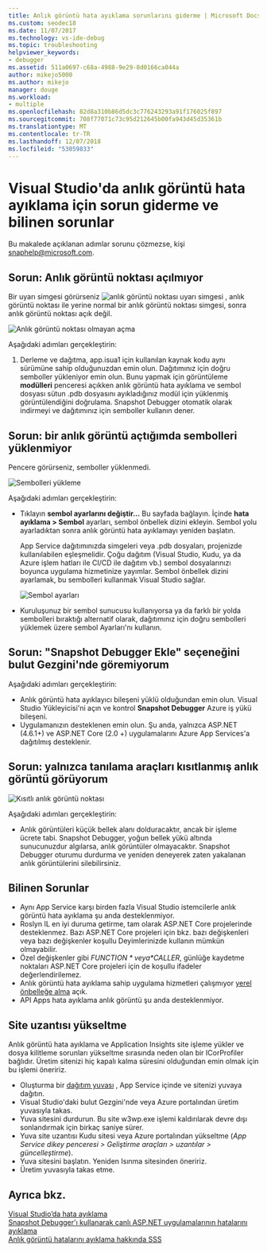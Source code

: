 ```yaml
---
title: Anlık görüntü hata ayıklama sorunlarını giderme | Microsoft Docs
ms.custom: seodec18
ms.date: 11/07/2017
ms.technology: vs-ide-debug
ms.topic: troubleshooting
helpviewer_keywords:
- debugger
ms.assetid: 511a0697-c68a-4988-9e29-8d0166ca044a
author: mikejo5000
ms.author: mikejo
manager: douge
ms.workload:
- multiple
ms.openlocfilehash: 82d8a310b86d5dc3c776243293a91f176025f897
ms.sourcegitcommit: 708f77071c73c95d212645b00fa943d45d35361b
ms.translationtype: MT
ms.contentlocale: tr-TR
ms.lasthandoff: 12/07/2018
ms.locfileid: "53059833"
---
```

# <a name="troubleshooting-and-known-issues-for-snapshot-debugging-in-visual-studio"></a>Visual Studio'da anlık görüntü hata ayıklama için sorun giderme ve bilinen sorunlar

Bu makalede açıklanan adımlar sorunu çözmezse, kişi snaphelp@microsoft.com.

## <a name="issue-snappoint-does-not-turn-on"></a>Sorun: Anlık görüntü noktası açılmıyor

Bir uyarı simgesi görürseniz ![anlık görüntü noktası uyarı simgesi](../debugger/media/snapshot-troubleshooting-snappoint-warning-icon.png "anlık görüntü noktası uyarı simgesi") , anlık görüntü noktası ile yerine normal bir anlık görüntü noktası simgesi, sonra anlık görüntü noktası açık değil.

![Anlık görüntü noktası olmayan açma](../debugger/media/snapshot-troubleshooting-dont-turn-on.png "anlık görüntü noktası olmayan Aç")

Aşağıdaki adımları gerçekleştirin:

1. Derleme ve dağıtma, app.isua1 için kullanılan kaynak kodu aynı sürümüne sahip olduğunuzdan emin olun. Dağıtımınız için doğru semboller yükleniyor emin olun. Bunu yapmak için görüntüleme **modülleri** penceresi açıkken anlık görüntü hata ayıklama ve sembol dosyası sütun .pdb dosyasını ayıkladığınız modül için yüklenmiş görüntülendiğini doğrulama. Snapshot Debugger otomatik olarak indirmeyi ve dağıtımınız için semboller kullanın dener.

## <a name="issue-symbols-do-not-load-when-i-open-a-snapshot"></a>Sorun: bir anlık görüntü açtığımda sembolleri yüklenmiyor

Pencere görürseniz, semboller yüklenmedi.

![Sembolleri yükleme](../debugger/media/snapshot-troubleshooting-symbols-wont-load.png "sembolleri yükleme")

Aşağıdaki adımları gerçekleştirin:

- Tıklayın **sembol ayarlarını değiştir...** Bu sayfada bağlayın. İçinde **hata ayıklama > Sembol** ayarları, sembol önbellek dizini ekleyin. Sembol yolu ayarladıktan sonra anlık görüntü hata ayıklamayı yeniden başlatın.

   App Service dağıtımınızda simgeleri veya .pdb dosyaları, projenizde kullanılabilen eşleşmelidir. Çoğu dağıtım (Visual Studio, Kudu, ya da Azure işlem hatları ile CI/CD ile dağıtım vb.) sembol dosyalarınızı boyunca uygulama hizmetinize yayımlar. Sembol önbellek dizini ayarlamak, bu sembolleri kullanmak Visual Studio sağlar.

   ![Sembol ayarları](../debugger/media/snapshot-troubleshooting-symbol-settings.png "sembol ayarları")

- Kuruluşunuz bir sembol sunucusu kullanıyorsa ya da farklı bir yolda sembolleri bıraktığı alternatif olarak, dağıtımınız için doğru sembolleri yüklemek üzere sembol Ayarları'nı kullanın.

## <a name="issue-i-cannot-see-the-attach-snapshot-debugger-option-in-the-cloud-explorer"></a>Sorun: "Snapshot Debugger Ekle" seçeneğini bulut Gezgini'nde göremiyorum

Aşağıdaki adımları gerçekleştirin:

- Anlık görüntü hata ayıklayıcı bileşeni yüklü olduğundan emin olun. Visual Studio Yükleyicisi'ni açın ve kontrol **Snapshot Debugger** Azure iş yükü bileşeni.
- Uygulamanızın desteklenen emin olun. Şu anda, yalnızca ASP.NET (4.6.1+) ve ASP.NET Core (2.0 +) uygulamalarını Azure App Services'a dağıtılmış desteklenir.

## <a name="issue-i-only-see-throttled-snapshots-in-the-diagnostic-tools"></a>Sorun: yalnızca tanılama araçları kısıtlanmış anlık görüntü görüyorum

![Kısıtlı anlık görüntü noktası](../debugger/media/snapshot-troubleshooting-throttled-snapshots.png "kısıtlanmış anlık görüntü noktası")

Aşağıdaki adımları gerçekleştirin:

- Anlık görüntüleri küçük bellek alanı dolduracaktır, ancak bir işleme ücrete tabi. Snapshot Debugger, yoğun bellek yükü altında sunucunuzdur algılarsa, anlık görüntüler olmayacaktır. Snapshot Debugger oturumu durdurma ve yeniden deneyerek zaten yakalanan anlık görüntülerini silebilirsiniz.

## <a name="known-issues"></a>Bilinen Sorunlar

- Aynı App Service karşı birden fazla Visual Studio istemcilerle anlık görüntü hata ayıklama şu anda desteklenmiyor.
- Roslyn IL en iyi duruma getirme, tam olarak ASP.NET Core projelerinde desteklenmez. Bazı ASP.NET Core projeleri için bkz. bazı değişkenleri veya bazı değişkenler koşullu Deyimlerinizde kullanın mümkün olmayabilir. 
- Özel değişkenler gibi *$FUNCTION* veya *$CALLER*, günlüğe kaydetme noktaları ASP.NET Core projeleri için de koşullu ifadeler değerlendirilemez.
- Anlık görüntü hata ayıklama sahip uygulama hizmetleri çalışmıyor [yerel önbelleğe alma](/azure/app-service/app-service-local-cache) açık.
- API Apps hata ayıklama anlık görüntü şu anda desteklenmiyor.

## <a name="site-extension-upgrade"></a>Site uzantısı yükseltme

Anlık görüntü hata ayıklama ve Application Insights site işleme yükler ve dosya kilitleme sorunları yükseltme sırasında neden olan bir ICorProfiler bağlıdır. Üretim sitenizi hiç kapalı kalma süresini olduğundan emin olmak için bu işlemi öneririz.

- Oluşturma bir [dağıtım yuvası](/azure/app-service/web-sites-staged-publishing) , App Service içinde ve sitenizi yuvaya dağıtın.
- Visual Studio'daki bulut Gezgini'nde veya Azure portalından üretim yuvasıyla takas.
- Yuva sitesini durdurun. Bu site w3wp.exe işlemi kaldırılarak devre dışı sonlandırmak için birkaç saniye sürer.
- Yuva site uzantısı Kudu sitesi veya Azure portalından yükseltme (*App Service dikey penceresi > Geliştirme araçları > uzantılar > güncelleştirme*).
- Yuva sitesini başlatın. Yeniden Isınma sitesinden öneririz.
- Üretim yuvasıyla takas etme.

## <a name="see-also"></a>Ayrıca bkz.

[Visual Studio’da hata ayıklama](../debugger/index.md)  
[Snapshot Debugger'ı kullanarak canlı ASP.NET uygulamalarının hatalarını ayıklama](../debugger/debug-live-azure-applications.md)  
[Anlık görüntü hatalarını ayıklama hakkında SSS](../debugger/debug-live-azure-apps-faq.md)  
